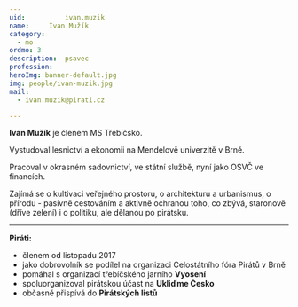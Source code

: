 ```yaml
---
uid:          ivan.muzik
name:     Ivan Mužík
category:
  - mo
ordmo: 3
description:  psavec
profession:   
heroImg: banner-default.jpg
img: people/ivan-muzik.jpg
mail:
  - ivan.muzik@pirati.cz

---
```


**Ivan Mužík** je členem MS Třebíčsko.

Vystudoval lesnictví a ekonomii na Mendelově univerzitě v Brně.

Pracoval v okrasném sadovnictví, ve státní službě, nyní jako OSVČ ve financích.

Zajímá se o kultivaci veřejného prostoru, o architekturu a urbanismus, o přírodu - pasívně cestováním a aktivně ochranou toho, co zbývá, staronově (dříve zelení) i o politiku, ale dělanou po pirátsku.

---

**Piráti:**
* členem od listopadu 2017
* jako dobrovolník se podílel na organizaci Celostátního fóra Pirátů v Brně
* pomáhal s organizací třebíčského jarního **Vyosení**
* spoluorganizoval pirátskou účast na **Ukliďme Česko**
* občasně přispívá do **Pirátských listů**
